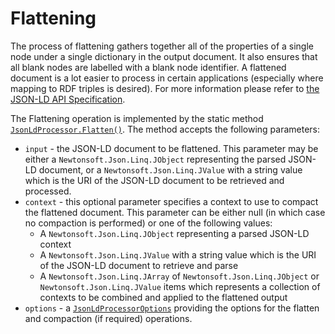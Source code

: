 # Flattening

The process of flattening gathers together all of the properties of a single node under a single dictionary in the output document. It also ensures that all blank nodes are labelled with a blank node identifier. A flattened document is a lot easier to process in certain applications (especially where mapping to RDF triples is desired). For more information please refer to [the JSON-LD API Specification](https://json-ld.org/spec/latest/json-ld-api/index.html#flattening).

The Flattening operation is implemented by the static method [`JsonLdProcessor.Flatten()`](xref:VDS.RDF.JsonLd.JsonLdProcessor.Flatten(Newtonsoft.Json.Linq.JToken,Newtonsoft.Json.Linq.JToken)). The method accepts the following parameters:

* `input` - the JSON-LD document to be flattened. This parameter may be either a `Newtonsoft.Json.Linq.JObject` representing the parsed JSON-LD document, or a `Newtonsoft.Json.Linq.JValue` with a string value which is the URI of the JSON-LD document to be retrieved and processed.
* `context` - this optional parameter specifies a context to use to compact the flattened document. This parameter can be either null (in which case no compaction is performed) or one of the following values:
    * A `Newtonsoft.Json.Linq.JObject` representing a parsed JSON-LD context
    * A `Newtonsoft.Json.Linq.JValue` with a string value which is the URI of the JSON-LD document to retrieve and parse
    * A `Newtonsoft.Json.Linq.JArray` of `Newtonsoft.Json.Linq.JObject` or `Newtonsoft.Json.Linq.JValue` items which represents a collection of contexts to be combined and applied to the flattened output
* `options` - a [`JsonLdProcessorOptions`](processor_options.md) providing the options for the flatten and compaction (if required) operations.


